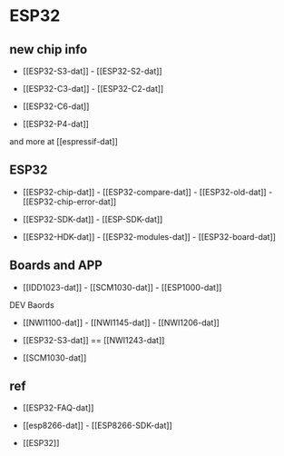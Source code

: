 

# ESP32 

## new chip info 

- [[ESP32-S3-dat]] - [[ESP32-S2-dat]] 

- [[ESP32-C3-dat]] - [[ESP32-C2-dat]] 

- [[ESP32-C6-dat]]

- [[ESP32-P4-dat]]

and more at [[espressif-dat]]

## ESP32 

- [[ESP32-chip-dat]] - [[ESP32-compare-dat]] - [[ESP32-old-dat]] - [[ESP32-chip-error-dat]]
  
- [[ESP32-SDK-dat]] - [[ESP-SDK-dat]]

- [[ESP32-HDK-dat]] - [[ESP32-modules-dat]] - [[ESP32-board-dat]]


## Boards and APP 

- [[IDD1023-dat]] - [[SCM1030-dat]] - [[ESP1000-dat]]

DEV Baords 

- [[NWI1100-dat]] - [[NWI1145-dat]] - [[NWI1206-dat]] 

- [[ESP32-S3-dat]] == [[NWI1243-dat]]

- [[SCM1030-dat]]



## ref 

- [[ESP32-FAQ-dat]]

- [[esp8266-dat]] - [[ESP8266-SDK-dat]] 

- [[ESP32]]